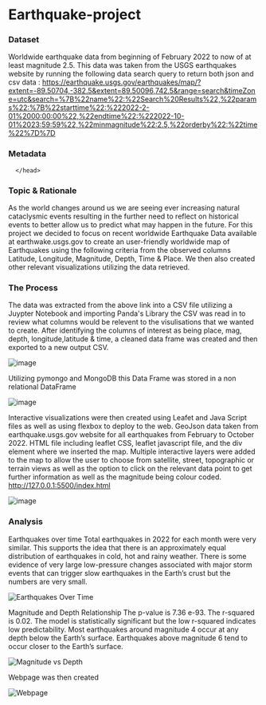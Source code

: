 # Earthquake-project
### Dataset
Worldwide earthquake data from beginning of February 2022 to now of at least magnitude 2.5. This data was taken from the USGS earthquakes website by running the following data search query to return both json and csv data : 
https://earthquake.usgs.gov/earthquakes/map/?extent=-89.50704,-382.5&extent=89.50096,742.5&range=search&timeZone=utc&search=%7B%22name%22:%22Search%20Results%22,%22params%22:%7B%22starttime%22:%222022-2-01%2000:00:00%22,%22endtime%22:%222022-10-01%2023:59:59%22,%22minmagnitude%22:2.5,%22orderby%22:%22time%22%7D%7D

### Metadata 
<title>Web Tools - Earthquake Hazards | U.S. Geological Survey</title>
<link rel="stylesheet" media="all" href="/core/assets/vendor/jquery.ui/themes/base/core.css?rjxc41" />
<link rel="stylesheet" media="all" href="/core/assets/vendor/jquery.ui/themes/base/controlgroup.css?rjxc41" />
<link rel="stylesheet" media="all" href="/core/assets/vendor/jquery.ui/themes/base/checkboxradio.css?rjxc41" />
<link rel="stylesheet" media="all" href="/core/assets/vendor/jquery.ui/themes/base/resizable.css?rjxc41" />
<link rel="stylesheet" media="all" href="/core/assets/vendor/jquery.ui/themes/base/button.css?rjxc41" />
<link rel="stylesheet" media="all" href="/core/assets/vendor/jquery.ui/themes/base/dialog.css?rjxc41" />
<link rel="stylesheet" media="all" href="/core/modules/system/css/components/ajax-progress.module.css?rjxc41" />
<link rel="stylesheet" media="all" href="/core/modules/system/css/components/align.module.css?rjxc41" />
<link rel="stylesheet" media="all" href="/core/modules/system/css/components/autocomplete-loading.module.css?rjxc41" />
<link rel="stylesheet" media="all" href="/core/modules/system/css/components/fieldgroup.module.css?rjxc41" />
<link rel="stylesheet" media="all" href="/core/modules/system/css/components/container-inline.module.css?rjxc41" />
<link rel="stylesheet" media="all" href="/core/modules/system/css/components/clearfix.module.css?rjxc41" />
<link rel="stylesheet" media="all" href="/core/modules/system/css/components/details.module.css?rjxc41" />
<link rel="stylesheet" media="all" href="/core/modules/system/css/components/hidden.module.css?rjxc41" />
<link rel="stylesheet" media="all" href="/core/modules/system/css/components/item-list.module.css?rjxc41" />
<link rel="stylesheet" media="all" href="/core/modules/system/css/components/js.module.css?rjxc41" />
<link rel="stylesheet" media="all" href="/core/modules/system/css/components/nowrap.module.css?rjxc41" />
<link rel="stylesheet" media="all" href="/core/modules/system/css/components/position-container.module.css?rjxc41" />
<link rel="stylesheet" media="all" href="/core/modules/system/css/components/progress.module.css?rjxc41" />
<link rel="stylesheet" media="all" href="/core/modules/system/css/components/reset-appearance.module.css?rjxc41" />
<link rel="stylesheet" media="all" href="/core/modules/system/css/components/resize.module.css?rjxc41" />
<link rel="stylesheet" media="all" href="/core/modules/system/css/components/sticky-header.module.css?rjxc41" />
<link rel="stylesheet" media="all" href="/core/modules/system/css/components/system-status-counter.css?rjxc41" />
<link rel="stylesheet" media="all" href="/core/modules/system/css/components/system-status-report-counters.css?rjxc41" />
<link rel="stylesheet" media="all" href="/core/modules/system/css/components/system-status-report-general-info.css?rjxc41" />
<link rel="stylesheet" media="all" href="/core/modules/system/css/components/tabledrag.module.css?rjxc41" />
<link rel="stylesheet" media="all" href="/core/modules/system/css/components/tablesort.module.css?rjxc41" />
<link rel="stylesheet" media="all" href="/core/modules/system/css/components/tree-child.module.css?rjxc41" />
<link rel="stylesheet" media="all" href="/modules/contrib/responsive_table_filter/css/responsive-table-filter.css?rjxc41" />
<link rel="stylesheet" media="all" href="/modules/contrib/jquery_ui_tabs/jquery.ui/themes/base/tabs.css?rjxc41" />
<link rel="stylesheet" media="all" href="/core/modules/views/css/views.module.css?rjxc41" />
<link rel="stylesheet" media="all" href="/core/assets/vendor/jquery.ui/themes/base/theme.css?rjxc41" />
<link rel="stylesheet" media="all" href="/modules/contrib/addtoany/css/addtoany.css?rjxc41" />
<link rel="stylesheet" media="all" href="/modules/contrib/extlink/extlink.css?rjxc41" />
<link rel="stylesheet" media="all" href="/modules/contrib/improved_multi_select/css/improved_multi_select.css?rjxc41" />
<link rel="stylesheet" media="all" href="/modules/contrib/better_exposed_filters/css/better_exposed_filters.css?rjxc41" />
<link rel="stylesheet" media="all" href="/modules/contrib/paragraphs/css/paragraphs.unpublished.css?rjxc41" />
<link rel="stylesheet" media="all" href="//use.fontawesome.com/releases/v5.1.0/css/all.css" />
<link rel="stylesheet" media="all" href="/themes/custom/usgs_tantalum/css/styles.css?rjxc41" />

      </head>



### Topic & Rationale 
As the world changes around us we are seeing ever increasing natural cataclysmic events resulting in the further need to reflect on historical events to better allow us to predict what may happen in the future. For this project we decided to focus on recent worldwide Earthquake Data available at earthwake.usgs.gov to create an user-friendly worldwide map of Earthquakes using the following criteria from the observed columns Latitude, Longitude, Magnitude, Depth, Time & Place. We then also created other relevant visualizations utilizing the data retrieved.

### The Process

The data was extracted from the above link into a CSV file utilizing a Juypter Notebook and importing Panda's Library the CSV was read in to review what columns would be relevent to the visulisations that we wanted to create. After identifying the columns of interest as being place, mag, depth, longitude,latitude & time, a cleaned data frame was created and then exported to a new output CSV.

![image](https://user-images.githubusercontent.com/108265105/197743730-020c0b46-b732-4ea2-8ab7-2d5d686d311c.png)

Utilizing pymongo and MongoDB this Data Frame was stored in a non relational DataFrame

![image](https://user-images.githubusercontent.com/108265105/197745343-97ded53b-8b94-4f3b-8a5e-1fdb05cdeb0e.png)

Interactive visualizations were then created using Leafet and Java Script files as well as using flexbox to deploy to the web.
GeoJson data taken from earthquake.usgs.gov website for all earthquakes from February to October 2022.
HTML file including leaflet CSS, leaflet javascript file, and the div element where we inserted the map.
Multiple interactive layers were added to the map to allow the user to choose from satellite, street, topographic or terrain views as well as the option to click on the relevant data point to get further information as well as the magnitude being colour coded. http://127.0.0.1:5500/index.html

![image](https://user-images.githubusercontent.com/108265105/197766096-58e2267e-362c-4c6d-9ea5-a6d13260741c.png)

### Analysis
Earthquakes over time
Total earthquakes in 2022 for each month were very similar.
This supports the idea that there is an approximately equal distribution of earthquakes in cold, hot and rainy weather.
There is some evidence of very large low-pressure changes associated with major storm events that can trigger slow earthquakes in the Earth’s crust but the numbers are very small.

![Earthquakes Over Time](https://user-images.githubusercontent.com/108265105/198258650-a5c52ff3-0720-4574-aa85-1d1de69d2c98.png)

Magnitude and Depth Relationship
The p-value is 7.36 e-93.
The r-squared is 0.02.
The model is statistically significant but the low r-squared indicates low predictability.
Most earthquakes around magnitude 4 occur at any depth below the Earth’s surface.
Earthquakes above magnitude 6 tend to occur closer to the Earth’s surface.

![Magnitude vs Depth](https://user-images.githubusercontent.com/108265105/198258680-a411c4d0-81da-4bcb-b4dc-c71dae7cdb83.png)

Webpage was then created 

![Webpage](https://user-images.githubusercontent.com/108265105/198265288-404d665d-ffba-4cec-9b9e-b235f4b0fec9.png)






